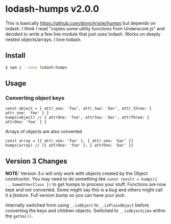 # lodash-humps v2.0.0

This is basically https://github.com/domchristie/humps but depends on lodash. I think I read "copies some utility functions from Underscore.js" and decided to write a few line module that just uses lodash. Works on deeply nested objects/arrays. I love lodash.

## Install

```bash
$ npm i --save lodash-humps
```

## Usage

### Converting object keys

    const object = { attr_one: 'foo', attr_two: 'bar', attr_three: { attr_one: 'foo' } }
    humps(object) // { attrOne: 'foo', attrTwo: 'bar', attrThree: { attrOne: 'foo' } }

Arrays of objects are also converted

    const array = [{ attr_one: 'foo' }, { attr_one: 'bar' }]
    humps(array) // [{ attrOne: 'foo' }, { attrOne: 'bar' }]

## Version 3 Changes

**NOTE:** Version 3.x will only work with objects created by the Object constructor. You may need to do something like `const result = humps({ ...SomeOtherClass })` to get humps to process your stuff. Functions are now kept and not converted. Some might say this is a _bug_ and others might call it a _feature_. Full version bump so you can have your pick.

Internally switched from using `_.isObject` to `_.isPlainObject` before converting the keys and children objects. Switched to `_.isObjectLike` within the `getVal()`.
